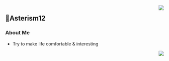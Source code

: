 <a href="https://github.com/anuraghazra/github-readme-stats">
  <img align="right" src="https://github-readme-stats.vercel.app/api?username=Asterism12&show_icons=true&hide_border=true&include_all_commits_disable=false&custom_title=Asterism12！！！&count_private=true">
</a>

## 🍵Asterism12
### About Me
- Try to make life comfortable & interesting

<a href=#>
  <img align="right" src="https://github-readme-stats.vercel.app/api/top-langs/?username=Asterism12&layout=compact&hide_border=true">
</a>
